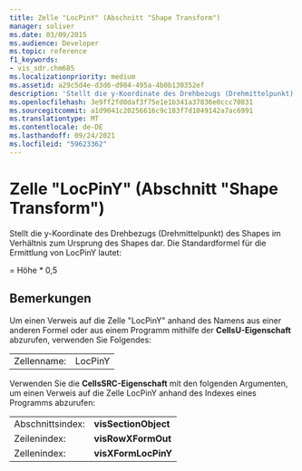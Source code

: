 ```yaml
---
title: Zelle "LocPinY" (Abschnitt "Shape Transform")
manager: soliver
ms.date: 03/09/2015
ms.audience: Developer
ms.topic: reference
f1_keywords:
- vis_sdr.chm685
ms.localizationpriority: medium
ms.assetid: a29c5d4e-d3d6-d984-495a-4b0b130352ef
description: 'Stellt die y-Koordinate des Drehbezugs (Drehmittelpunkt) des Shapes im Verhältnis zum Ursprung des Shapes dar. Die Standardformel für die Ermittlung von LocPinY lautet:'
ms.openlocfilehash: 3e9ff2fd0daf3f75e1e1b341a37836e0ccc70831
ms.sourcegitcommit: a1d9041c20256616c9c183f7d1049142a7ac6991
ms.translationtype: MT
ms.contentlocale: de-DE
ms.lasthandoff: 09/24/2021
ms.locfileid: "59623362"
---
```

# <a name="locpiny-cell-shape-transform-section"></a>Zelle "LocPinY" (Abschnitt "Shape Transform")

Stellt  die y-Koordinate des Drehbezugs (Drehmittelpunkt) des Shapes im Verhältnis zum Ursprung des Shapes dar. Die Standardformel für die Ermittlung von LocPinY lautet: 
  
= Höhe \* 0,5
  
## <a name="remarks"></a>Bemerkungen

Um einen Verweis auf die Zelle "LocPinY" anhand des Namens aus einer anderen Formel oder aus einem Programm mithilfe der **CellsU-Eigenschaft** abzurufen, verwenden Sie Folgendes: 
  
|||
|:-----|:-----|
| Zellenname:  <br/> | LocPinY  <br/> |
   
Verwenden Sie die **CellsSRC-Eigenschaft** mit den folgenden Argumenten, um einen Verweis auf die Zelle LocPinY anhand des Indexes eines Programms abzurufen: 
  
|||
|:-----|:-----|
| Abschnittsindex:  <br/> |**visSectionObject** <br/> |
| Zeilenindex:  <br/> |**visRowXFormOut** <br/> |
| Zellenindex:  <br/> |**visXFormLocPinY** <br/> |
   

